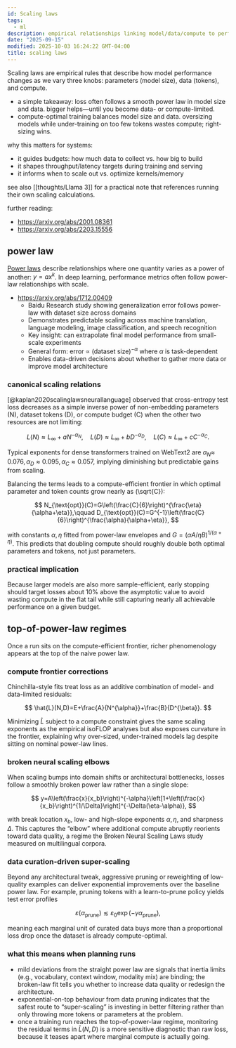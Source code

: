 ```yaml
---
id: Scaling laws
tags:
  - ml
description: empirical relationships linking model/data/compute to performance
date: "2025-09-15"
modified: 2025-10-03 16:24:22 GMT-04:00
title: scaling laws
---
```


Scaling laws are empirical rules that describe how model performance changes as we vary three knobs: parameters (model size), data (tokens), and compute.

- a simple takeaway: loss often follows a smooth power law in model size and data. bigger helps—until you become data- or compute-limited.
- compute-optimal training balances model size and data. oversizing models while under-training on too few tokens wastes compute; right-sizing wins.

why this matters for systems:

- it guides budgets: how much data to collect vs. how big to build
- it shapes throughput/latency targets during training and serving
- it informs when to scale out vs. optimize kernels/memory

see also [[thoughts/Llama 3]] for a practical note that references running their own scaling calculations.

further reading:

- https://arxiv.org/abs/2001.08361
- https://arxiv.org/abs/2203.15556

## power law

[Power laws](https://en.wikipedia.org/wiki/Power_law) describe relationships where one quantity varies as a power of another: $y = ax^k$. In deep learning, performance metrics often follow power-law relationships with scale.

- https://arxiv.org/abs/1712.00409
  - Baidu Research study showing generalization error follows power-law with dataset size across domains
  - Demonstrates predictable scaling across machine translation, language modeling, image classification, and speech recognition
  - Key insight: can extrapolate final model performance from small-scale experiments
  - General form: error $\propto$ (dataset size)$^{-\alpha}$ where $\alpha$ is task-dependent
  - Enables data-driven decisions about whether to gather more data or improve model architecture

### canonical scaling relations

[@kaplan2020scalinglawsneurallanguage] observed that cross-entropy test loss decreases as a simple inverse power of non-embedding parameters \(N\), dataset tokens \(D\), or compute budget \(C\) when the other two resources are not limiting:

$$
L(N) \approx L_\infty + aN^{-\alpha_N},\quad L(D) \approx L_\infty + bD^{-\alpha_D},\quad L(C) \approx L_\infty + cC^{-\alpha_C}.
$$

Typical exponents for dense transformers trained on WebText2 are $\alpha_N\approx\;0.076, \alpha_D\approx 0.095, \alpha_C\approx0.057$, implying diminishing but predictable gains from scaling.

Balancing the terms leads to a compute-efficient frontier in which optimal parameter and token counts grow nearly as \(\sqrt{C}\):

$$
N_{\text{opt}}(C)=G\left(\frac{C}{6}\right)^{\frac{\eta}{\alpha+\eta}},\qquad D_{\text{opt}}(C)=G^{-1}\left(\frac{C}{6}\right)^{\frac{\alpha}{\alpha+\eta}},
$$

with constants $\alpha,\eta$ fitted from power-law envelopes and $G=(\alpha A/\eta B)^{1/(\alpha+\eta)}$. This predicts that doubling compute should roughly double both optimal parameters and tokens, not just parameters.

### practical implication

Because larger models are also more sample-efficient, early stopping should target losses about 10% above the asymptotic value to avoid wasting compute in the flat tail while still capturing nearly all achievable performance on a given budget.

## top-of-power-law regimes

Once a run sits on the compute-efficient frontier, richer phenomenology appears at the top of the naive power law.

### compute frontier corrections

Chinchilla-style fits treat loss as an additive combination of model- and data-limited residuals:

$$
\hat{L}(N,D)=E+\frac{A}{N^{\alpha}}+\frac{B}{D^{\beta}}.
$$

Minimizing $\hat{L}$ subject to a compute constraint gives the same scaling exponents as the empirical isoFLOP analyses but also exposes curvature in the frontier, explaining why over-sized, under-trained models lag despite sitting on nominal power-law lines.

### broken neural scaling elbows

When scaling bumps into domain shifts or architectural bottlenecks, losses follow a smoothly broken power law rather than a single slope:

$$
y=A\left(\frac{x}{x_b}\right)^{-\alpha}\left[1+\left(\frac{x}{x_b}\right)^{1/\Delta}\right]^{-\Delta(\eta-\alpha)},
$$

with break location $x_b$, low- and high-slope exponents $\alpha,\eta$, and sharpness $\Delta$. This captures the “elbow” where additional compute abruptly reorients toward data quality, a regime the Broken Neural Scaling Laws study measured on multilingual corpora.

### data curation-driven super-scaling

Beyond any architectural tweak, aggressive pruning or reweighting of low-quality examples can deliver exponential improvements over the baseline power law. For example, pruning tokens with a learn-to-prune policy yields test error profiles

$$
\varepsilon(\alpha_{\text{prune}}) \lesssim \varepsilon_0\exp(-\gamma \alpha_{\text{prune}}),
$$

meaning each marginal unit of curated data buys more than a proportional loss drop once the dataset is already compute-optimal.

### what this means when planning runs

- mild deviations from the straight power law are signals that inertia limits (e.g., vocabulary, context window, modality mix) are binding; the broken-law fit tells you whether to increase data quality or redesign the architecture.
- exponential-on-top behaviour from data pruning indicates that the safest route to “super-scaling” is investing in better filtering rather than only throwing more tokens or parameters at the problem.
- once a training run reaches the top-of-power-law regime, monitoring the residual terms in $\hat{L}(N,D)$ is a more sensitive diagnostic than raw loss, because it teases apart where marginal compute is actually going.
